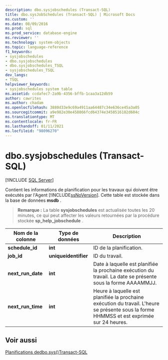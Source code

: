 ```yaml
---
description: dbo.sysjobschedules (Transact-SQL)
title: dbo.sysJobSchedules (Transact-SQL) | Microsoft Docs
ms.custom: ''
ms.date: 08/09/2016
ms.prod: sql
ms.prod_service: database-engine
ms.reviewer: ''
ms.technology: system-objects
ms.topic: language-reference
f1_keywords:
- sysjobschedules
- dbo.sysjobschedules
- dbo.sysjobschedules_TSQL
- sysjobschedules_TSQL
dev_langs:
- TSQL
helpviewer_keywords:
- sysjobschedules system table
ms.assetid: ccdafec7-2a9b-4356-bffb-1caa3a12db59
author: cawrites
ms.author: chadam
ms.openlocfilehash: 3880d33e9c69a4911aa64487c34e636ce45a3a05
ms.sourcegitcommit: a9e982e30e458866fcd64374e3458516182d604c
ms.translationtype: MT
ms.contentlocale: fr-FR
ms.lasthandoff: 01/11/2021
ms.locfileid: "98096270"
---
```

# <a name="dbosysjobschedules-transact-sql"></a>dbo.sysjobschedules (Transact-SQL)
[!INCLUDE [SQL Server](../../includes/applies-to-version/sqlserver.md)]

  Contient les informations de planification pour les travaux qui doivent être exécutés par l'Agent [!INCLUDE[ssNoVersion](../../includes/ssnoversion-md.md)]. Cette table est stockée dans la base de données **msdb** .  
  
> **Remarque :** La table **sysjobschedules** est actualisée toutes les 20 minutes, ce qui peut affecter les valeurs retournées par la procédure stockée **sp_help_jobschedule** .  
  
|Nom de la colonne|Type de données|Description|  
|-----------------|---------------|-----------------|  
|**schedule_id**|**int**|ID de la planification.|  
|**job_id**|**uniqueidentifier**|ID du travail.|  
|**next_run_date**|**int**|Date à laquelle est planifiée la prochaine exécution du travail. La date se présente sous la forme AAAAMMJJ.|  
|**next_run_time**|**int**|Heure à laquelle est planifiée la prochaine exécution du travail. L'heure se présente sous la forme HHMMSS et est exprimée sur 24 heures.|  
  
## <a name="see-also"></a>Voir aussi  
 [ Planifications dedbo.sys&#40;&#41;Transact-SQL ](../../relational-databases/system-tables/dbo-sysschedules-transact-sql.md)  
  
  
